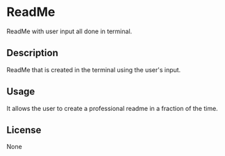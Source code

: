 # ReadMe
ReadMe with user input all done in terminal.

## Description
ReadMe that is created in the terminal using the user's input. 

## Usage
It allows the user to create a professional readme in a fraction of the time.

## License
None

